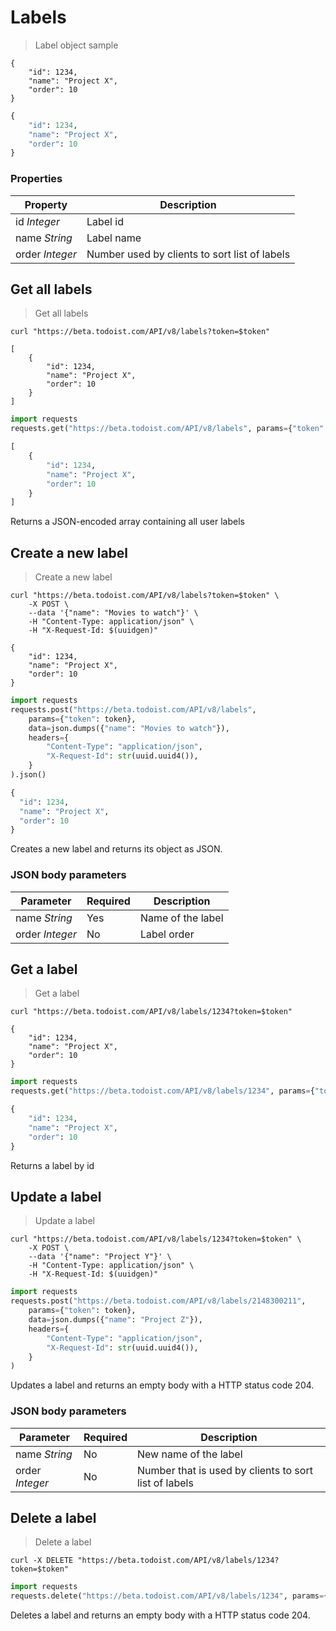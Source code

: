 # Labels

> Label object sample

```shell
{
    "id": 1234,
    "name": "Project X",
    "order": 10
}
```

```python
{
    "id": 1234,
    "name": "Project X",
    "order": 10
}
```

### Properties

Property | Description
----------|------------
id *Integer* | Label id
name *String* | Label name
order *Integer* | Number used by clients to sort list of labels


## Get all labels

> Get all labels

```shell
curl "https://beta.todoist.com/API/v8/labels?token=$token"

[
    {
        "id": 1234,
        "name": "Project X",
        "order": 10
    }
]
```

```python
import requests
requests.get("https://beta.todoist.com/API/v8/labels", params={"token": token}).json()

[
    {
        "id": 1234,
        "name": "Project X",
        "order": 10
    }
]
```

Returns a JSON-encoded array containing all user labels


## Create a new label

> Create a new label

```shell
curl "https://beta.todoist.com/API/v8/labels?token=$token" \
    -X POST \
    --data '{"name": "Movies to watch"}' \
    -H "Content-Type: application/json" \
    -H "X-Request-Id: $(uuidgen)"

{
    "id": 1234,
    "name": "Project X",
    "order": 10
}
```

```python
import requests
requests.post("https://beta.todoist.com/API/v8/labels",
    params={"token": token},
    data=json.dumps({"name": "Movies to watch"}),
    headers={
        "Content-Type": "application/json",
        "X-Request-Id": str(uuid.uuid4()),
    }
).json()

{
  "id": 1234,
  "name": "Project X",
  "order": 10
}
```

Creates a new label and returns its object as JSON.

### JSON body parameters

Parameter | Required | Description
--------- | -------- | -----------
name *String* | Yes | Name of the label
order *Integer* | No | Label order


## Get a label

> Get a label

```shell
curl "https://beta.todoist.com/API/v8/labels/1234?token=$token"

{
    "id": 1234,
    "name": "Project X",
    "order": 10
}
```

```python
import requests
requests.get("https://beta.todoist.com/API/v8/labels/1234", params={"token": token}).json()

{
    "id": 1234,
    "name": "Project X",
    "order": 10
}
```

Returns a label by id


## Update a label

> Update a label

```shell
curl "https://beta.todoist.com/API/v8/labels/1234?token=$token" \
    -X POST \
    --data '{"name": "Project Y"}' \
    -H "Content-Type: application/json" \
    -H "X-Request-Id: $(uuidgen)"
```

```python
import requests
requests.post("https://beta.todoist.com/API/v8/labels/2148300211",
    params={"token": token},
    data=json.dumps({"name": "Project Z"}),
    headers={
        "Content-Type": "application/json",
        "X-Request-Id": str(uuid.uuid4()),
    }
)
```

Updates a label and returns an empty body with a HTTP status code 204.

### JSON body parameters

Parameter | Required | Description
--------- | -------- | -----------
name *String* | No | New name of the label
order *Integer* | No | Number that is used by clients to sort list of labels


## Delete a label

> Delete a label

```shell
curl -X DELETE "https://beta.todoist.com/API/v8/labels/1234?token=$token"
```

```python
import requests
requests.delete("https://beta.todoist.com/API/v8/labels/1234", params={"token": token})
```

Deletes a label and returns an empty body with a HTTP status code 204.
